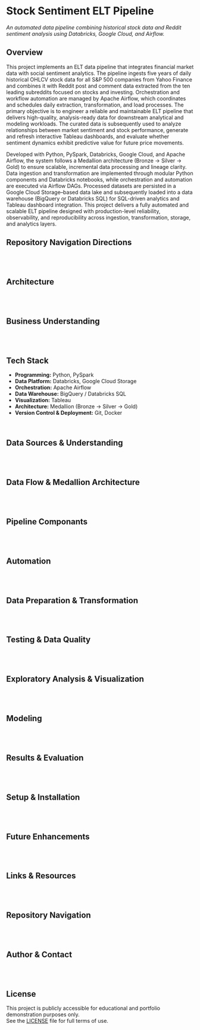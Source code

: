 # Stock Sentiment ELT Pipeline
*An automated data pipeline combining historical stock data and Reddit sentiment analysis using Databricks, Google Cloud, and Airflow.*
<br>

## Overview
This project implements an ELT data pipeline that integrates financial market data with social sentiment analytics. The pipeline ingests five years of daily historical OHLCV stock data for all S&P 500 companies from Yahoo Finance and combines it with Reddit post and comment data extracted from the ten leading subreddits focused on stocks and investing. Orchestration and workflow automation are managed by Apache Airflow, which coordinates and schedules daily extraction, transformation, and load processes. The primary objective is to engineer a reliable and maintainable ELT pipeline that delivers high-quality, analysis-ready data for downstream analytical and modeling workloads. The curated data is subsequently used to analyze relationships between market sentiment and stock performance, generate and refresh interactive Tableau dashboards, and evaluate whether sentiment dynamics exhibit predictive value for future price movements. 

Developed with Python, PySpark, Databricks, Google Cloud, and Apache Airflow, the system follows a Medallion architecture (Bronze &rarr; Silver &rarr; Gold) to ensure scalable, incremental data processing and lineage clarity. Data ingestion and transformation are implemented through modular Python components and Databricks notebooks, while orchestration and automation are executed via Airflow DAGs. Processed datasets are persisted in a Google Cloud Storage–based data lake and subsequently loaded into a data warehouse (BigQuery or Databricks SQL) for SQL-driven analytics and Tableau dashboard integration. This project delivers a fully automated and scalable ELT pipeline designed with production-level reliability, observability, and reproducibility across ingestion, transformation, storage, and analytics layers.
<br>

## Repository Navigation Directions
<br><br>

## Architecture
<br><br>

## Business Understanding
<br><br>

## Tech Stack
- **Programming:** Python, PySpark
- **Data Platform:** Databricks, Google Cloud Storage
- **Orchestration:** Apache Airflow
- **Data Warehouse:** BigQuery / Databricks SQL
- **Visualization:** Tableau
- **Architecture:** Medallion (Bronze &rarr; Silver &rarr; Gold)
- **Version Control & Deployment:** Git, Docker
<br>

## Data Sources & Understanding
<br><br>

## Data Flow & Medallion Architecture
<br><br>

## Pipeline Componants
<br><br>

## Automation
<br><br>

## Data Preparation & Transformation
<br><br>

## Testing & Data Quality
<br><br>

## Exploratory Analysis & Visualization
<br><br>

## Modeling
<br><br>

## Results & Evaluation
<br><br>

## Setup & Installation
<br><br>

## Future Enhancements
<br><br>

## Links & Resources
<br><br>

## Repository Navigation
<br><br>

## Author & Contact
<br><br>

## License
This project is publicly accessible for educational and portfolio demonstration purposes only.  
See the [LICENSE](LICENSE) file for full terms of use.
<br>